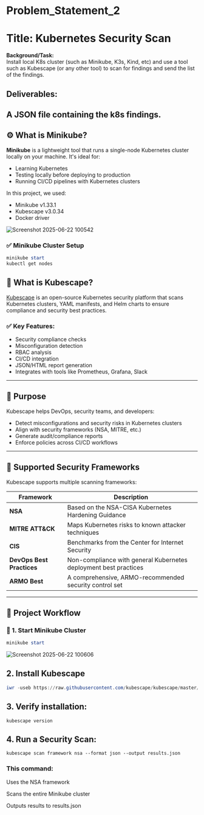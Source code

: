 # Problem_Statement_2
# Title: Kubernetes Security Scan

**Background/Task:**  
Install local K8s cluster (such as Minikube, K3s, Kind, etc) and use a tool such as Kubescape (or any other tool) to scan for findings and send the list of the findings.

## Deliverables:
A JSON file containing the k8s findings.
----------------------------------------------------------------------------------------------------------------------------------------------------------------------------
## ⚙️ What is Minikube?

**Minikube** is a lightweight tool that runs a single-node Kubernetes cluster locally on your machine. It's ideal for:

- Learning Kubernetes
- Testing locally before deploying to production
- Running CI/CD pipelines with Kubernetes clusters

In this project, we used:

- Minikube v1.33.1
- Kubescape v3.0.34
- Docker driver
  
![Screenshot 2025-06-22 100542](https://github.com/user-attachments/assets/fed96a2a-f0c5-4289-a60b-fdabac1640c0)

### ✅ Minikube Cluster Setup

```powershell
minikube start
kubectl get nodes
```
## 🧰 What is Kubescape?

[Kubescape](https://kubescape.io/) is an open-source Kubernetes security platform that scans Kubernetes clusters, YAML manifests, and Helm charts to ensure compliance and security best practices.

### ✅ Key Features:
- Security compliance checks
- Misconfiguration detection
- RBAC analysis
- CI/CD integration
- JSON/HTML report generation
- Integrates with tools like Prometheus, Grafana, Slack

---

## 🎯 Purpose

Kubescape helps DevOps, security teams, and developers:
- Detect misconfigurations and security risks in Kubernetes clusters
- Align with security frameworks (NSA, MITRE, etc.)
- Generate audit/compliance reports
- Enforce policies across CI/CD workflows

---

## 🧪 Supported Security Frameworks

Kubescape supports multiple scanning frameworks:

| Framework     | Description                                                           |
|---------------|-----------------------------------------------------------------------|
| **NSA**       | Based on the NSA-CISA Kubernetes Hardening Guidance                  |
| **MITRE ATT&CK** | Maps Kubernetes risks to known attacker techniques                 |
| **CIS**       | Benchmarks from the Center for Internet Security                     |
| **DevOps Best Practices** | Non-compliance with general Kubernetes deployment best practices |
| **ARMO Best** | A comprehensive, ARMO-recommended security control set               |

---

## 🚀 Project Workflow

### 🔧 1. Start Minikube Cluster

```powershell
minikube start

```
![Screenshot 2025-06-22 100606](https://github.com/user-attachments/assets/bc725f7f-1d69-4c7c-9adc-aa8f8955061e)

## 2. Install Kubescape

```powershell
iwr -useb https://raw.githubusercontent.com/kubescape/kubescape/master/install.ps1 | iex
```
## 3. Verify installation:
```
kubescape version
```
## 4. Run a Security Scan:
```
kubescape scan framework nsa --format json --output results.json
```
### This command:

Uses the NSA framework

Scans the entire Minikube cluster

Outputs results to results.json




